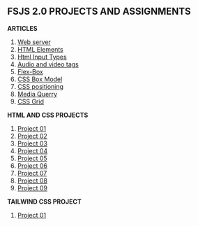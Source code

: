 **FSJS 2.0 PROJECTS AND ASSIGNMENTS**
-
**ARTICLES**
1. [Web server](https://kiranwriteups.hashnode.dev/web-server)
2. [HTML Elements](https://kiranwriteups.hashnode.dev/html-elements)
3. [Html Input Types](https://kiranwriteups.hashnode.dev/html-input-types)
4. [Audio and video tags](https://kiranwriteups.hashnode.dev/audio-and-video-tags)
5. [Flex-Box](https://kiranwriteups.hashnode.dev/flex-box)
6. [CSS Box Model](https://kiranwriteups.hashnode.dev/css-box-model)
7. [CSS positioning](https://kiranwriteups.hashnode.dev/css-positioning)
8. [Media Querry](https://kiranwriteups.hashnode.dev/media-querry)
9. [CSS Grid](https://kiranwriteups.hashnode.dev/css-grid)

**HTML AND CSS PROJECTS**

  1. [Project 01](./HTML%20And%20CSS%20Projects/Project%201/)
  2. [Project 02](./HTML%20And%20CSS%20Projects/Project%202/)
  3. [Project 03](./HTML%20And%20CSS%20Projects/Project%203/)
  4. [Project 04](./HTML%20And%20CSS%20Projects/Project%204/)
  5. [Project 05](./HTML%20And%20CSS%20Projects/Project%205/)
  6. [Project 06](./HTML%20And%20CSS%20Projects/Project%206/)
  7. [Project 07](./HTML%20And%20CSS%20Projects/project%207/)
  8. [Project 08](./HTML%20And%20CSS%20Projects/project%208/)
  9. [Project 09](./HTML%20And%20CSS%20Projects/project%209/)


  **TAILWIND CSS PROJECT**

  1. [Project 01](./Tailwind%20css%20project/)


